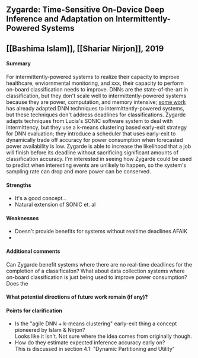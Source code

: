 ## Zygarde: Time-Sensitive On-Device Deep Inference and Adaptation on Intermittently-Powered Systems
## [[Bashima Islam]], [[Shariar Nirjon]], 2019 

#### Summary
For intermittently-powered systems to realize their capacity to improve healthcare, enviornmental monitoring, and xxx, their capacity to perform on-board classification needs to improve. DNNs are the state-of-the-art in classification, but they don't scale well to intermittently-powered systems because they are power, computation, and memory intensive; [some work](https://dl.acm.org/doi/abs/10.1145/3297858.3304011) has already adapted DNN techniques to intermittently-powered systems, but these techniques don't address deadlines for classifications. Zygarde adapts techniques from Lucia's SONIC software system to deal with intermittency, but they use a k-means clustering based early-exit strategy for DNN evaluation; they introduce a scheduler that uses early-exit to dynamically trade off accuracy for power consumption when forecasted power availability is low. Zygarde is able to increase the likelihood that a job will finish before its deadline without sacrificing significant amounts of classification accuracy. I'm interested in seeing how Zygarde could be used to predict when interesting events are unlikely to happen, so the system's sampling rate can drop and more power can be conserved.

#### Strengths
  * It's a good concept...
  * Natural extension of SONIC et. al

#### Weaknesses
  * Doesn't provide benefits for systems without realtime deadlines AFAIK
  *

#### Additional comments
Can Zygarde benefit systems where there are no real-time deadlines for the completion of a classificaton? What about data collection systems where on-board classification is just being used to improve power consumption? Does the

#### What potential directions of future work remain (if any)?


#### Points for clarification
  * Is the "agile DNN + k-means clustering" early-exit thing a concept pioneered by Islam & Nirjon? <br/>
    Looks like it isn't. Not sure where the idea comes from originally though.
  * How do they estimate expected inference accuracy early on? <br/>
    This is discussed in section 4.1: "Dynamic Partitioning and Utility"
